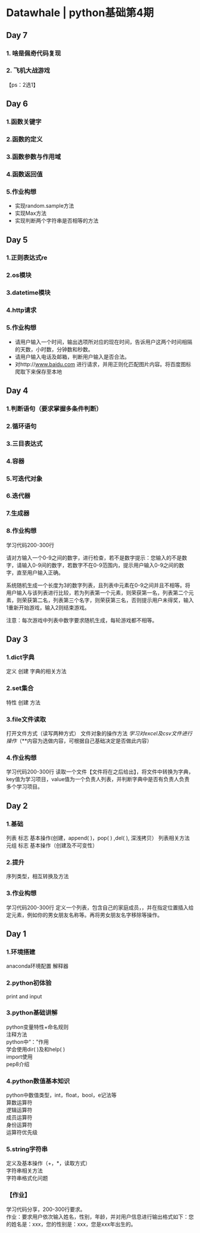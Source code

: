 # Datawhale | python基础第4期

## Day 7

### 1. 啥是佩奇代码复现
### 2. 飞机大战游戏
【ps：2选1】

## Day 6

### 1.函数关键字

### 2.函数的定义

### 3.函数参数与作用域

### 4.函数返回值

### 5.作业构想
 - 实现random.sample方法
 - 实现Max方法
 - 实现判断两个字符串是否相等的方法

## Day 5

### 1.正则表达式re

### 2.os模块

### 3.datetime模块

### 4.http请求

### 5.作业构想
 - 请用户输入一个时间，输出选项所对应的现在时间，告诉用户这两个时间相隔的天数，小时数，分钟数和秒数。
 - 请用户输入电话及邮箱，判断用户输入是否合法。
 - 对http://www.baidu.com 进行请求，并用正则化匹配图片内容。将百度图标爬取下来保存至本地
  

## Day 4

### 1.判断语句（要求掌握多条件判断）

### 2.循环语句

### 3.三目表达式

### 4.容器

### 5.可迭代对象

### 6.迭代器

### 7.生成器

### 8.作业构想
  学习代码200-300行
  
  请对方输入一个0-9之间的数字，进行检查，若不是数字提示：您输入的不是数字，请输入0-9间的数字，若数字不在0-9范围内，提示用户输入0-9之间的数字，直至用户输入正确。
  
  系统随机生成一个长度为3的数字列表，且列表中元素在0-9之间并且不相等。将用户输入与该列表进行比较，若为列表第一个元素，则荣获第一名，列表第二个元素，则荣获第二名，列表第三个名字，则荣获第三名，否则提示用户未得奖，输入1重新开始游戏，输入2则结束游戏。
  
  注意：每次游戏中列表中数字要求随机生成，每轮游戏都不相等。

## Day 3
### 1.dict字典
  定义
  创建
  字典的相关方法

### 2.set集合
  特性
  创建
  方法

### 3.file文件读取
   打开文件方式（读写两种方式）
   文件对象的操作方法
   *学习对excel及csv文件进行操作*（**内容为选做内容，可根据自己基础决定是否做此内容）

### 4.作业构想
  学习代码200-300行
  读取一个文件【文件将在之后给出】，将文件中转换为字典，key值为学习项目，value值为一个负责人列表，并判断字典中是否有负责人负责多个学习项目。

## Day 2
### 1.基础
  列表
  标志
  基本操作(创建，append( )，pop( ) ,del( ), 深浅拷贝）
  列表相关方法
  元组
  标志
  基本操作（创建及不可变性）
  
### 2.提升
  序列类型，相互转换及方法

### 3.作业构想
  学习代码200-300行
  定义一个列表，包含自己的家庭成员，，并在指定位置插入给定元素，例如你的男女朋友名称等。再将男女朋友名字移除等操作。


## Day 1
### 1.环境搭建
  anaconda环境配置
  解释器
  
### 2.python初体验
  print and input 

### 3.python基础讲解
  python变量特性+命名规则   
  注释方法  
  python中“：”作用  
  学会使用dir( )及和help( )  
  import使用  
  pep8介绍  

### 4.python数值基本知识
  python中数值类型，int，float，bool，e记法等  
  算数运算符  
  逻辑运算符  
  成员运算符  
  身份运算符  
  运算符优先级  

### 5.string字符串
  定义及基本操作（+，*，读取方式）  
  字符串相关方法  
  字符串格式化问题  

### 【作业】
  学习代码分享，200-300行要求。  
  作业：要求用户依次输入姓名，性别，年龄，并对用户信息进行输出格式如下：您的姓名是：xxx，您的性别是：xxx，您是xxx年出生的。

